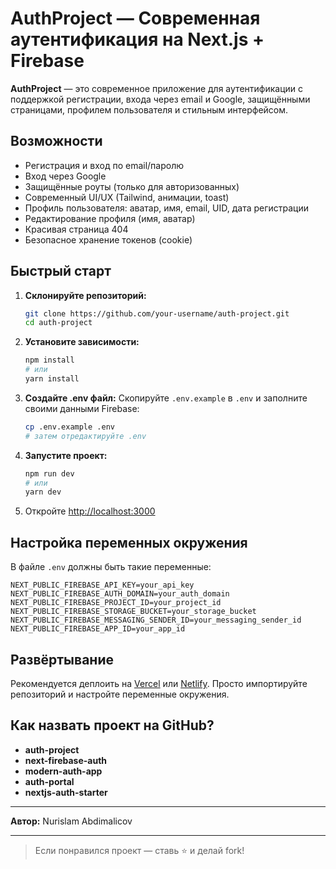 # AuthProject — Современная аутентификация на Next.js + Firebase

**AuthProject** — это современное приложение для аутентификации с поддержкой регистрации, входа через email и Google, защищёнными страницами, профилем пользователя и стильным интерфейсом.

## Возможности

- Регистрация и вход по email/паролю
- Вход через Google
- Защищённые роуты (только для авторизованных)
- Современный UI/UX (Tailwind, анимации, toast)
- Профиль пользователя: аватар, имя, email, UID, дата регистрации
- Редактирование профиля (имя, аватар)
- Красивая страница 404
- Безопасное хранение токенов (cookie)

## Быстрый старт

1. **Склонируйте репозиторий:**
   ```bash
   git clone https://github.com/your-username/auth-project.git
   cd auth-project
   ```
2. **Установите зависимости:**
   ```bash
   npm install
   # или
   yarn install
   ```
3. **Создайте .env файл:**
   Скопируйте `.env.example` в `.env` и заполните своими данными Firebase:
   ```bash
   cp .env.example .env
   # затем отредактируйте .env
   ```
4. **Запустите проект:**
   ```bash
   npm run dev
   # или
   yarn dev
   ```
5. Откройте [http://localhost:3000](http://localhost:3000)

## Настройка переменных окружения

В файле `.env` должны быть такие переменные:

```
NEXT_PUBLIC_FIREBASE_API_KEY=your_api_key
NEXT_PUBLIC_FIREBASE_AUTH_DOMAIN=your_auth_domain
NEXT_PUBLIC_FIREBASE_PROJECT_ID=your_project_id
NEXT_PUBLIC_FIREBASE_STORAGE_BUCKET=your_storage_bucket
NEXT_PUBLIC_FIREBASE_MESSAGING_SENDER_ID=your_messaging_sender_id
NEXT_PUBLIC_FIREBASE_APP_ID=your_app_id
```

## Развёртывание

Рекомендуется деплоить на [Vercel](https://vercel.com/) или [Netlify](https://www.netlify.com/). Просто импортируйте репозиторий и настройте переменные окружения.

## Как назвать проект на GitHub?

- **auth-project**
- **next-firebase-auth**
- **modern-auth-app**
- **auth-portal**
- **nextjs-auth-starter**

---

**Автор:** Nurislam Abdimalicov

---

> Если понравился проект — ставь ⭐️ и делай fork!
